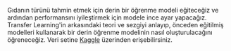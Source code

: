 Gıdanın türünü tahmin etmek için derin bir öğrenme modeli eğiteceğiz ve ardından performansını iyileştirmek için modele ince ayar yapacağız.
Transfer Learning'in arkasındaki teori ve sezgiyi anlayıp, önceden eğitilmiş modelleri kullanarak bir derin öğrenme modelinin nasıl oluşturulacağını öğreneceğiz.
Veri setine <a href="https://www.kaggle.com/tohidul/food11">Kaggle</a> üzerinden erişebilirsiniz.
